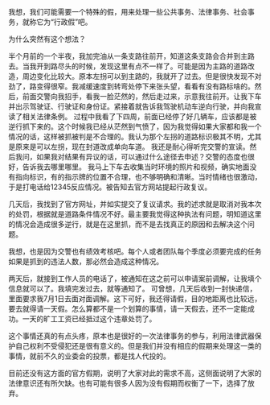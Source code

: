 ﻿---
Title: 需要一个特殊假
date: 2021-06-21 
Tags:
    - "行政假"
    - "逆行"
categories: ["essay"]
---

我想，我们可能需要一个特殊的假，用来处理一些公共事务、法律事务、社会事务，就称它为“行政假”吧。

为什么突然有这个想法？

半个月前的一个半夜，我加完油从一条支路往前开，知道这条支路会合并到主路去。当我开到路尽头的时候，发现这里有点不一样了。可能是因为主路的道路改造，周边变化比较大。原本左拐可以到主路的，我就开了过去。但是很快发现不对劲了，路变得很窄。我减缓速度到转弯处停下来张头望，看看有没有路标啥的。然后，前面交警向我招手，看我一脸茫然的，然后走过来，示意我往前开。让我下车并出示驾驶证、行驶证和身份证。紧接着就告诉我驾驶机动车逆向行驶，并向我宣读了相关法律条例。
过程中我看了下四周，前面已经停了好几辆车，应该都是被逆行抓下来的。这个时候我已经从茫然到气愤了，因为我觉得如果大家都和我一个情况的话，这样被抓被判是不合理的。我认为那个左拐的道路标识极其不明，尤其是原来是可以左拐，现在封道改成单向车道。
我还是耐心得听完交警的宣读。然后我问，如果我对结果有异议的话，可以通过什么途径去申述？交警的态度也很好，告诉我去哪里哪里。
我马上下车去收集当时环境的照片和视频，确实地面没有指向标识，有的指示牌的位置不合理，也不够明确和清晰。当时情绪也很激动，于是打电话给12345反应情况。被告知去官方网站提起行政复议。

几天后，我找到了官方网址，并如实提交了复议请求。我的述求就是取消对我本次的处罚，根据就是道路条件情况不好。最主要我觉得这种执法有问题，明知道这里的情况会造成很多逆行，就是在这里抓，而不是去找真正的原因和去解决这个问题。

我想，也是因为交警也有绩效考核吧。每个人或者团队每个季度必须要完成的任务如果是抓到的违法人数，那必然会造成这种情况。

两天后，就接到工作人员的电话了，被通知在这之前可以申请案前调解，让我填个信息就可以了。我填完发过去，就等通知了。
可曾想，几天后收到一封快递信，里面要求我7月1日去面对面调解。这下可好，我还得请假，目的地距离也比较远，要去就得请一天假。怎么算都不是一个划算的事情，请一天假去，还不一定能成功。一天的旷工工资已经抵过这个违章处罚了。

这个事情还真的有点头疼，原本也是很好的一次法律事务的参与，利用法律武器保护自己权利不受侵犯还是很有意义的。但是我们并没有相应的假期来处理这一类的事情，就前不久的业委会的投票，都是找人代投的。

目前还没有这方面的官方假期，说明了大家对此的需求不高，这侧面说明了大家的法律意识还有所欠缺。也有可能有很多人因为没有假期而权衡了一下，选择了放弃。